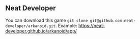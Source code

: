 ## Neat Developer
You can download this game `git clone git@github.com:neat-developer/arkanoid.git`.
Example: https://neat-developer.github.io/arkanoid/app/